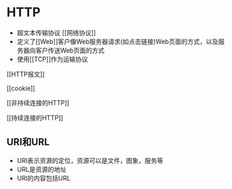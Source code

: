 # HTTP


- 超文本传输协议
  [[网络协议]]
- 定义了[[Web]]客户像Web服务器请求(如点击链接)Web页面的方式，以及服务器向客户传送Web页面的方式
- 使用[[TCP]]作为运输协议

[[HTTP报文]]

[[cookie]]

[[非持续连接的HTTP]]

[[持续连接的HTTP]]

## URI和URL

- URI表示资源的定位，资源可以是文件，图象，服务等
- URL是资源的地址
- URI的内容包括URL